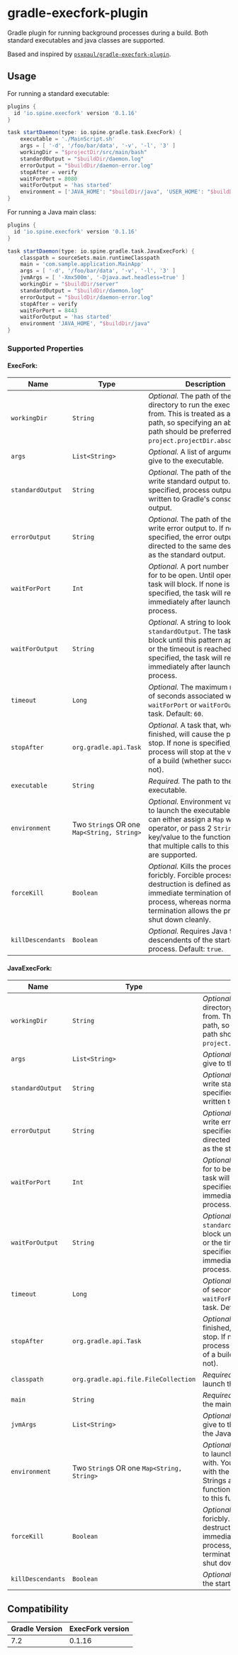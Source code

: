 # gradle-execfork-plugin

Gradle plugin for running background processes during a build. 
Both standard executables and java classes are supported.

Based and inspired by [`psxpaul/gradle-execfork-plugin`][original-work].

## Usage
For running a standard executable:

```groovy
plugins {
  id 'io.spine.execfork' version '0.1.16'
}

task startDaemon(type: io.spine.gradle.task.ExecFork) {
    executable = './MainScript.sh'
    args = [ '-d', '/foo/bar/data', '-v', '-l', '3' ]
    workingDir = "$projectDir/src/main/bash"
    standardOutput = "$buildDir/daemon.log"
    errorOutput = "$buildDir/daemon-error.log"
    stopAfter = verify
    waitForPort = 8080
    waitForOutput = 'has started'
    environment = ['JAVA_HOME': "$buildDir/java", 'USER_HOME': "$buildDir/userhome"]
}
```

For running a Java main class:

```groovy
plugins {
  id 'io.spine.execfork' version '0.1.16'
}

task startDaemon(type: io.spine.gradle.task.JavaExecFork) {
    classpath = sourceSets.main.runtimeClasspath
    main = 'com.sample.application.MainApp'
    args = [ '-d', '/foo/bar/data', '-v', '-l', '3' ]
    jvmArgs = [ '-Xmx500m', '-Djava.awt.headless=true' ]
    workingDir = "$buildDir/server"
    standardOutput = "$buildDir/daemon.log"
    errorOutput = "$buildDir/daemon-error.log"
    stopAfter = verify
    waitForPort = 8443
    waitForOutput = 'has started'
    environment 'JAVA_HOME', "$buildDir/java"
}
```

### Supported Properties
#### ExecFork:

Name | Type | Description
--- | --- | ---
`workingDir` | `String` | *Optional.* The path of the working directory to run the executable from. This is treated as a relative path, so specifying an absolute path should be preferred. Default: `project.projectDir.absolutePath`.
`args` | `List<String>` | *Optional.* A list of arguments to give to the executable.
`standardOutput` | `String` | *Optional.* The path of the file to write standard output to. If none is specified, process output is written to Gradle's console output.
`errorOutput` | `String` | *Optional.* The path of the file to write error output to. If none is specified, the error output is directed to the same destination as the standard output.
`waitForPort` | `Int` | *Optional.* A port number to watch for to be open. Until opened, the task will block. If none is specified, the task will return immediately after launching the process.
`waitForOutput` | `String` | *Optional.* A string to look for in `standardOutput`. The task will block until this pattern appeared or the timeout is reached. If not specified, the task will return immediately after launching the process.
`timeout` | `Long` | *Optional.* The maximum number of seconds associated with the `waitForPort` or `waitForOutput` task. Default: `60`.
`stopAfter` | `org.gradle.api.Task` | *Optional.* A task that, when finished, will cause the process to stop. If none is specified, the process will stop at the very end of a build (whether successful or not).
`executable` | `String` | *Required.* The path to the executable.
`environment` | Two `String`s OR one `Map<String, String>` | *Optional.* Environment variables to launch the executable with. You can either assign a `Map` with the '`=`' operator, or pass 2 `String`s as key/value to the function. Note that multiple calls to this function are supported.
`forceKill` | `Boolean` | *Optional.* Kills the process foricbly. Forcible process destruction is defined as the immediate termination of a process, whereas normal termination allows the process to shut down cleanly.
`killDescendants` | `Boolean` | *Optional.* Requires Java 9+. Kill all descendents of the started process. Default: `true`.


#### JavaExecFork:

Name | Type | Description
--- | --- | ---
`workingDir` | `String` | *Optional.* The path of the working directory to run the executable from. This is treated as a relative path, so specifying an absolute path should be preferred. Default: `project.projectDir.absolutePath`.
`args` | `List<String>` | *Optional.* A list of arguments to give to the executable.
`standardOutput` | `String` | *Optional.* The path of the file to write standard output to. If none is specified, process output is written to gradle's console output.
`errorOutput` | `String` | *Optional.* The path of the file to write error output to. If none is specified, the error output is directed to the same destination as the standard output.
`waitForPort` | `Int` | *Optional.* A port number to watch for to be open. Until opened, the task will block. If none is specified, the task will return immediately after launching the process.
`waitForOutput` | `String` | *Optional.* A string to look for in `standardOutput`. The task will block until this pattern appeared or the timeout is reached. If not specified, the task will return immediately after launching the process.
`timeout` | `Long` | *Optional.* The maximum number of seconds associated with the `waitForPort` or `waitForOutput` task. Default: `60`.
`stopAfter` | `org.gradle.api.Task` | *Optional.* A task that, when finished, will cause the process to stop. If none is specified, the process will stop at the very end of a build (whether successful or not).
`classpath` | `org.gradle.api.file.FileCollection` | *Required.* The classpath to use to launch the Java `main` class.
`main` | `String` | *Required.* The qualified name of the main Java class to execute.
`jvmArgs` | `List<String>` | *Optional.* The list of arguments to give to the JVM when launching the Java `main` class.
`environment` | Two `String`s OR one `Map<String, String>` | *Optional.* Environment variables to launch the Java `main` class with. You can either assign a `Map` with the '`=`' operator, or pass 2 Strings as key/value to the function. Note that multiple calls to this function are supported.
`forceKill` | `Boolean` | *Optional.* Kills the process foricbly. Forcible process destruction is defined as the immediate termination of a process, whereas normal termination allows the process to shut down cleanly.
`killDescendants` | `Boolean` | *Optional.* Kill all descendents of the started process. Default: `true`.

## Compatibility

Gradle Version | ExecFork version
--- | ---
7.2 | 0.1.16

[original-work]: https://github.com/psxpaul/gradle-execfork-plugin
